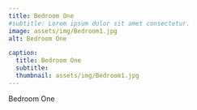 ```yaml
---
title: Bedroom One
#subtitle: Lorem ipsum dolor sit amet consectetur.
image: assets/img/Bedroom1.jpg
alt: Bedroom One

caption:
  title: Bedroom One
  subtitle: 
  thumbnail: assets/img/Bedroom1.jpg
---
```

Bedroom One
